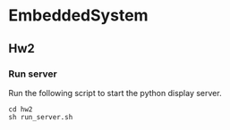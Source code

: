 # EmbeddedSystem

## Hw2

### Run server

Run the following script to start the python display server.

```
cd hw2
sh run_server.sh
```
